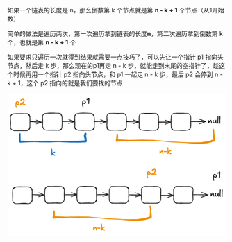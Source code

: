 如果一个链表的长度是 n，那么倒数第 k 个节点就是第 **n - k + 1** 个节点（从1开始数）

简单的做法是遍历两次，第一次遍历拿到链表的长度**n**，第二次遍历拿到倒数第 k 个，也就是第 **n - k + 1** 个

如果要求只遍历一次就得到结果就需要一点技巧了，可以先让一个指针 p1 指向头节点，然后走 k 步，那么现在的p1再走 n - k 步，就能走到末尾的空指针了，趁这个时候再用一个指针 p2 指向头节点，和 p1 一起走 n - k 步，最后 p2 会停到 n - k + 1，这个 p2 指向的就是我们要找的节点

![0202](image/0202.excalidraw.png)
